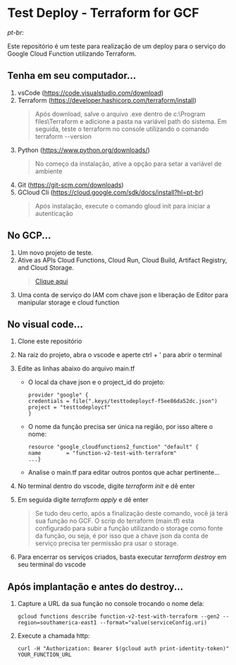 # Test Deploy - Terraform for GCF
_pt-br:_

Este repositório é um teste para realização de um deploy para o serviço do Google Cloud Function utilizando Terraform.

## Tenha em seu computador...

1. vsCode (https://code.visualstudio.com/download)
2. Terraform (https://developer.hashicorp.com/terraform/install)
    > Após download, salve o arquivo .exe dentro de c:\Program files\Terraform e adicione a pasta na variável path do sistema. Em seguida, teste o terraform no console utilizando o comando terraform --version
3. Python (https://www.python.org/downloads/)
    > No começo da instalação, ative a opção para setar a variável de ambiente
4. Git (https://git-scm.com/downloads)
5. GCloud Cli (https://cloud.google.com/sdk/docs/install?hl=pt-br)
    > Após instalação, execute o comando gloud init para iniciar a autenticação

## No GCP...

1. Um novo projeto de teste.
2. Ative as APIs Cloud Functions, Cloud Run, Cloud Build, Artifact Registry, and Cloud Storage.
    > [Clique aqui]("https://console.cloud.google.com/flows/enableapi?apiid=cloudbuild.googleapis.com%2Crun.googleapis.com%2Cartifactregistry.googleapis.com%2Ccloudfunctions.googleapis.com%2Cstorage.googleapis.com&%3Bredirect=https%3A%2F%2Fcloud.google.com%2Ffunctions%2Fdocs%2Ftutorials%2Fterraform&hl=pt-br&_ga=2.145621876.1144589206.1708107338-54807114.1692367092&_gac=1.148005445.1706744182.CjwKCAiA_OetBhAtEiwAPTeQZ1Ca3Vvw9xohy0CRv8OFW5-TFXqPcPyw_wyU6ulbFSRjbu9F87fiehoCky4QAvD_BwE")
3. Uma conta de serviço do IAM com chave json e liberação de Editor para manipular storage e cloud function

## No visual code...
1. Clone este repositório
2. Na raiz do projeto, abra o vscode e aperte ctrl + ' para abrir o terminal
3. Edite as linhas abaixo do arquivo main.tf

    * O local da chave json e o project_id do projeto:
        ```
        provider "google" {
        credentials = file(".keys/testtodeploycf-f5ee86da52dc.json")
        project = "testtodeploycf"
        }
        ```
    * O nome da função precisa ser única na região, por isso altere o nome:
        ```
        resource "google_cloudfunctions2_function" "default" {
        name        = "function-v2-test-with-terraform"
        ...}
        ```

    * Analise o main.tf para editar outros pontos que achar pertinente...

4. No terminal dentro do vscode, digite _terraform init_ e dê enter
5. Em seguida digite _terraform apply_ e dê enter
    > Se tudo deu certo, após a finalização deste comando, você já terá sua função no GCF.
    O scrip do terraform (main.tf) esta configurado para subir a função utilizando o storage como fonte da função, ou seja, é por isso que a chave json da conta de serviço precisa ter permissão pra usar o storage.
6. Para encerrar os serviços criados, basta executar _terraform destroy_ em seu terminal do vscode

## Após implantação e antes do destroy...
1. Capture a URL da sua função no console trocando o nome dela:
    ``` 
    gcloud functions describe function-v2-test-with-terraform --gen2 --region=southamerica-east1 --format="value(serviceConfig.uri)
    ```

2. Execute a chamada http:
    ```
    curl -H "Authorization: Bearer $(gcloud auth print-identity-token)" YOUR_FUNCTION_URL
    ```

